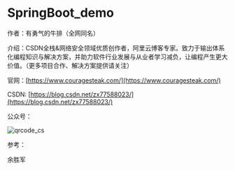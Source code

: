 # SpringBoot_demo
作者：有勇气的牛排（全网同名）

介绍：CSDN全栈&网络安全领域优质创作者，阿里云博客专家。致力于输出体系化编程知识与解决方案，并助力软件行业发展与从业者学习减负，让编程产生更大价值。（更多项目合作、解决方案提供请关注）

官网：[https://www.couragesteak.com/](https://www.couragesteak.com/)

CSDN: [https://blog.csdn.net/zx77588023/](https://blog.csdn.net/zx77588023/)

公众号：

![qrcode_cs](https://static.couragesteak.com/common/qrcode_cs.jpg)







参考：

余胜军
